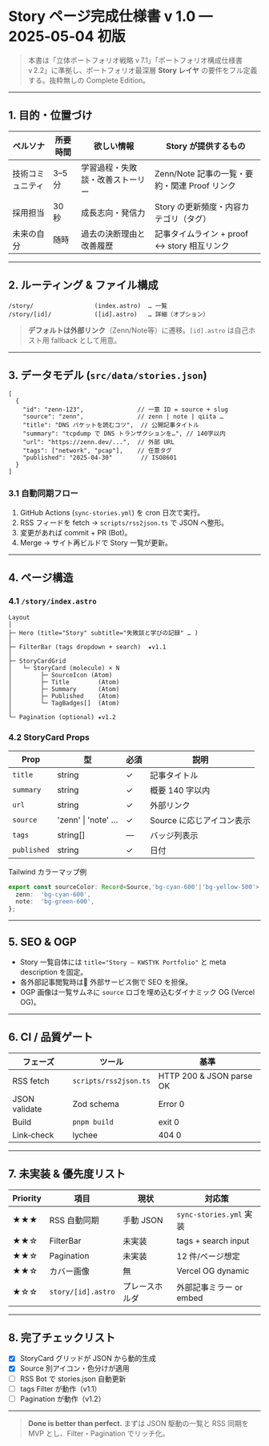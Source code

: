 # Story ページ完成仕様書 **v 1.0 — 2025‑05‑04 初版**

> 本書は「立体ポートフォリオ戦略 v 7.1」「ポートフォリオ構成仕様書 v 2.2」に準拠し、ポートフォリオ最深層 **Story レイヤ** の要件をフル定義する。抜粋無しの Complete Edition。

---

## 1. 目的・位置づけ

| ペルソナ     | 所要時間  | 欲しい情報            | Story が提供するもの                   |
| -------- | ----- | ---------------- | ------------------------------- |
| 技術コミュニティ | 3–5 分 | 学習過程・失敗談・改善ストーリー | Zenn/Note 記事の一覧・要約・関連 Proof リンク |
| 採用担当     | 30 秒  | 成長志向・発信力         | Story の更新頻度・内容カテゴリ（タグ）          |
| 未来の自分    | 随時    | 過去の決断理由と改善履歴     | 記事タイムライン + proof ↔ story 相互リンク  |

---

## 2. ルーティング & ファイル構成

```
/story/                 (index.astro)  … 一覧
/story/[id]/            ([id].astro)   … 詳細（オプション）
```

> **デフォルトは外部リンク**（Zenn/Note等）に遷移。`[id].astro` は自己ホスト用 fallback として用意。

---

## 3. データモデル (`src/data/stories.json`)

```jsonc
[
  {
    "id": "zenn-123",               // 一意 ID = source + slug
    "source": "zenn",               // zenn | note | qiita …
    "title": "DNS パケットを読むコツ",  // 公開記事タイトル
    "summary": "tcpdump で DNS トランザクションを…", // 140字以内
    "url": "https://zenn.dev/...",  // 外部 URL
    "tags": ["network", "pcap"],    // 任意タグ
    "published": "2025-04-30"        // ISO8601
  }
]
```

### 3.1 自動同期フロー

1. GitHub Actions (`sync-stories.yml`) を cron 日次で実行。
2. RSS フィードを fetch → `scripts/rss2json.ts` で JSON へ整形。
3. 変更があれば commit + PR (Bot)。
4. Merge → サイト再ビルドで Story 一覧が更新。

---

## 4. ページ構造

### 4.1 `/story/index.astro`

```text
Layout
│
├─ Hero (title="Story" subtitle="失敗談と学びの記録" … )
│
├─ FilterBar (tags dropdown + search)  ★v1.1
│
├─ StoryCardGrid
│   └─ StoryCard (molecule) × N
│        ├─ SourceIcon (Atom)
│        ├─ Title        (Atom)
│        ├─ Summary      (Atom)
│        ├─ Published    (Atom)
│        └─ TagBadges[]  (Atom)
│
└─ Pagination (optional) ★v1.2
```

### 4.2 StoryCard Props

| Prop        | 型                  | 必須 | 説明               |
| ----------- | ------------------ | -- | ---------------- |
| `title`     | string             | ✓  | 記事タイトル           |
| `summary`   | string             | ✓  | 概要 140 字以内       |
| `url`       | string             | ✓  | 外部リンク            |
| `source`    | 'zenn' \| 'note' … | ✓  | Source に応じアイコン表示 |
| `tags`      | string\[]          | —  | バッジ列表示           |
| `published` | string             | ✓  | 日付               |

Tailwind カラーマップ例

```ts
export const sourceColor: Record<Source,'bg-cyan-600'|'bg-yellow-500'> = {
  zenn:  'bg-cyan-600',
  note:  'bg-green-600',
};
```

---

## 5. SEO & OGP

* Story 一覧自体には `title="Story – KWSTYK Portfolio"` と meta description を固定。
* 各外部記事閲覧時は 外部サービス側で SEO を担保。
* OGP 画像は一覧サムネに `source` ロゴを埋め込むダイナミック OG (Vercel OG)。

---

## 6. CI / 品質ゲート

| フェーズ          | ツール                   | 基準                       |
| ------------- | --------------------- | ------------------------ |
| RSS fetch     | `scripts/rss2json.ts` | HTTP 200 & JSON parse OK |
| JSON validate | Zod schema            | Error 0                  |
| Build         | `pnpm build`          | exit 0                   |
| Link‑check    | lychee                | 404 0                    |

---

## 7. 未実装 & 優先度リスト

| Priority | 項目                 | 現状      | 対応策                   |
| -------- | ------------------ | ------- | --------------------- |
| ★★★      | RSS 自動同期           | 手動 JSON | `sync-stories.yml` 実装 |
| ★★☆      | FilterBar          | 未実装     | tags + search input   |
| ★★☆      | Pagination         | 未実装     | 12 件/ページ想定            |
| ★★☆      | カバー画像              | 無       | Vercel OG dynamic     |
| ★☆☆      | `story/[id].astro` | プレースホルダ | 外部記事ミラー or embed      |

---

## 8. 完了チェックリスト

* [x] StoryCard グリッドが JSON から動的生成
* [x] Source 別アイコン・色分けが適用
* [ ] RSS Bot で stories.json 自動更新
* [ ] tags Filter が動作（v1.1）
* [ ] Pagination が動作（v1.2）

---

> **Done is better than perfect.** まずは JSON 駆動の一覧と RSS 同期を MVP とし、Filter・Pagination でリッチ化。
